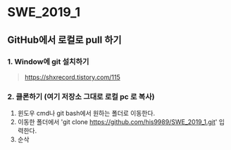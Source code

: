 # SWE_2019_1
## GitHub에서 로컬로 pull 하기
### 1. Window에 git 설치하기  
> https://shxrecord.tistory.com/115

### 2. 클론하기 (여기 저장소 그대로 로컬 pc 로 복사)
1. 윈도우 cmd나 git bash에서 원하는 폴더로 이동한다.
2. 이동한 폴더에서 'git clone https://github.com/his9989/SWE_2019_1.git' 입력한다.
3. 순삭
